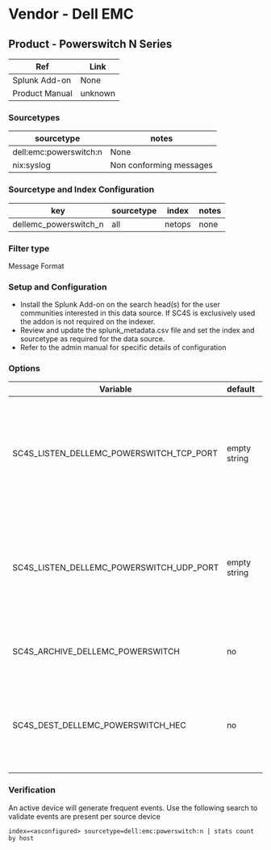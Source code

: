 # Vendor - Dell EMC 


## Product - Powerswitch N Series

| Ref            | Link                                                                                                    |
|----------------|---------------------------------------------------------------------------------------------------------|
| Splunk Add-on  | None                                                                |
| Product Manual | unknown  |


### Sourcetypes

| sourcetype     | notes                                                                                                   |
|----------------|---------------------------------------------------------------------------------------------------------|
| dell:emc:powerswitch:n        | None                                                                                               |
| nix:syslog     | Non conforming messages                                                                                          |

### Sourcetype and Index Configuration

| key            | sourcetype     | index          | notes          |
|----------------|----------------|----------------|----------------|
| dellemc_powerswitch_n      | all       | netops          | none          |

### Filter type

Message Format

### Setup and Configuration

* Install the Splunk Add-on on the search head(s) for the user communities interested in this data source. If SC4S is exclusively used the addon is not required on the indexer.
* Review and update the splunk_metadata.csv file and set the index and sourcetype as required for the data source.
* Refer to the admin manual for specific details of configuration

### Options

| Variable       | default        | description    |
|----------------|----------------|----------------|
| SC4S_LISTEN_DELLEMC_POWERSWITCH_TCP_PORT      | empty string      | Enable a TCP port for this specific vendor product using a comma-separated list of port numbers |
| SC4S_LISTEN_DELLEMC_POWERSWITCH_UDP_PORT      | empty string      | Enable a UDP port for this specific vendor product using a comma-separated list of port numbers |
| SC4S_ARCHIVE_DELLEMC_POWERSWITCH | no | Enable archive to disk for this specific source |
| SC4S_DEST_DELLEMC_POWERSWITCH_HEC | no | When Splunk HEC is disabled globally set to yes to enable this specific source | 

### Verification

An active device will generate frequent events. Use the following search to validate events are present per source device

```
index=<asconfigured> sourcetype=dell:emc:powerswitch:n | stats count by host
```

